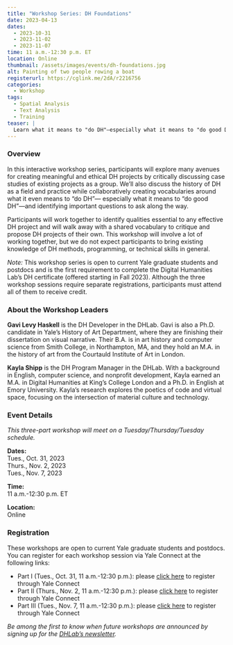 ```yaml
---
title: "Workshop Series: DH Foundations"
date: 2023-04-13
dates:
  - 2023-10-31
  - 2023-11-02
  - 2023-11-07
time: 11 a.m.-12:30 p.m. ET
location: Online
thumbnail: /assets/images/events/dh-foundations.jpg
alt: Painting of two people rowing a boat
registerurl: https://cglink.me/2dA/r2216756
categories:
  - Workshop
tags:
  - Spatial Analysis
  - Text Analysis
  - Training
teaser: |
  Learn what it means to "do DH"—especially what it means to "do good DH"—in this online workshop series. Over the course of three sessions, participants will explore avenues for creating meaningful and ethical DH projects, examine the history of DH as a field, and critically discuss case studies as a group.
---
```

### Overview
In this interactive workshop series, participants will explore many avenues for creating meaningful and ethical DH projects by critically discussing case studies of existing projects as a group. We’ll also discuss the history of DH as a field and practice while collaboratively creating vocabularies around what it even means to “do DH”— especially what it means to “do good DH”—and identifying important questions to ask along the way.  
  
Participants will work together to identify qualities essential to any effective DH project and will walk away with a shared vocabulary to critique and propose DH projects of their own. This workshop will involve a lot of working together, but we do not expect participants to bring existing knowledge of DH methods, programming, or technical skills in general.  
  
*Note:* This workshop series is open to current Yale graduate students and postdocs and is the first requirement to complete the Digital Humanities Lab’s DH certificate (offered starting in Fall 2023). Although the three workshop sessions require separate registrations, participants must attend all of them to receive credit.  
  
### About the Workshop Leaders
**Gavi Levy Haskell** is the DH Developer in the DHLab. Gavi is also a Ph.D. candidate in Yale’s History of Art Department, where they are finishing their dissertation on visual narrative. Their B.A. is in art history and computer science from Smith College, in Northampton, MA, and they hold an M.A. in the history of art from the Courtauld Institute of Art in London.  
  
**Kayla Shipp** is the DH Program Manager in the DHLab. With a background in English, computer science, and nonprofit development, Kayla earned an M.A. in Digital Humanities at King’s College London and a Ph.D. in English at Emory University. Kayla’s research explores the poetics of code and virtual space, focusing on the intersection of material culture and technology.  
  
### Event Details
*This three-part workshop will meet on a Tuesday/Thursday/Tuesday schedule.*  
  
**Dates:**  
Tues., Oct. 31, 2023  
Thurs., Nov. 2, 2023  
Tues., Nov. 7, 2023  
  
**Time:**  
11 a.m.-12:30 p.m. ET  
  
**Location:**  
Online  
  
### Registration
These workshops are open to current Yale graduate students and postdocs. You can register for each workshop session via Yale Connect at the following links:  
- Part I (Tues., Oct. 31, 11 a.m.-12:30 p.m.): please <a href='https://cglink.me/2dA/r2216756' target='_blank'>click here</a> to register through Yale Connect  
- Part II (Thurs., Nov. 2, 11 a.m.-12:30 p.m.): please <a href='https://cglink.me/2dA/r2216757' target='_blank'>click here</a> to register through Yale Connect  
- Part III (Tues., Nov. 7, 11 a.m.-12:30 p.m.): please <a href='https://cglink.me/2dA/r2216759' target='_blank'>click here</a> to register through Yale Connect  
  
*Be among the first to know when future workshops are announced by signing up for the <a href='https://subscribe.yale.edu/browse?search=digital+humanities' target='_blank'>DHLab’s newsletter</a>.*
